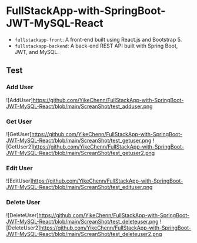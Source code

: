 # FullStackApp-with-SpringBoot-JWT-MySQL-React

- `fullstackapp-front`: A front-end built using React.js and Bootstrap 5.
- `fullstackapp-backend`: A back-end REST API built with Spring Boot, JWT, and MySQL.


## Test

### Add User
![AddUser]https://github.com/YikeChenn/FullStackApp-with-SpringBoot-JWT-MySQL-React/blob/main/ScreanShot/test_adduser.png

### Get User
![GetUser]https://github.com/YikeChenn/FullStackApp-with-SpringBoot-JWT-MySQL-React/blob/main/ScreanShot/test_getuser.png
![GetUser2]https://github.com/YikeChenn/FullStackApp-with-SpringBoot-JWT-MySQL-React/blob/main/ScreanShot/test_getuser2.png

### Edit User
![EditUser]https://github.com/YikeChenn/FullStackApp-with-SpringBoot-JWT-MySQL-React/blob/main/ScreanShot/test_edituser.png

### Delete User
![DeleteUser]https://github.com/YikeChenn/FullStackApp-with-SpringBoot-JWT-MySQL-React/blob/main/ScreanShot/test_deleteuser.png
![DeleteUser2]https://github.com/YikeChenn/FullStackApp-with-SpringBoot-JWT-MySQL-React/blob/main/ScreanShot/test_deleteuser2.png